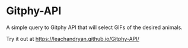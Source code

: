 # Gitphy-API

A simple query to Gitphy API that will select GIFs of the desired animals. 

Try it out at https://leachandryan.github.io/Gitphy-API/
